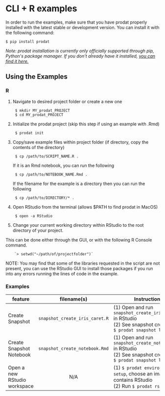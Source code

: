 # CLI + R examples

In order to run the examples, make sure that you have prodat properly installed with the latest 
stable or development version. You can install it with the following command:
```
$ pip install prodat
```
*Note: prodat installation is currently only officially supported through pip, Python's package manager. If you don't already have it installed, [you can find it here.](https://pip.pypa.io/en/stable/installing/)*

## Using the Examples
### R
1. Navigate to desired project folder or create a new one 

        $ mkdir MY_prodat_PROJECT
        $ cd MY_prodat_PROJECT
        
2. Initialize the prodat project (skip this step if using an example with .Rmd)

        $ prodat init

3. Copy/save example files within project folder (if directory, copy the contents of the directory)

        $ cp /path/to/SCRIPT_NAME.R .
        
   If it is an Rmd notebook, you can run the following
   
        $ cp /path/to/NOTEBOOK_NAME.Rmd .
        
   If the filename for the example is a directory then you can run the following
   
        $ cp /path/to/DIRECTORY/* .
        
4. Open RStudio from the terminal (allows $PATH to find prodat in MacOS)

        $ open -a RStudio
    
5. Change your current working directory within RStudio to the root directory of your project. 

This can be done either through the GUI, or with the following R Console command.

        `> setwd("~/path/of/projectfolder")`

NOTE: You may find that some of the libraries requested in the script are not present, you can use 
the RStudio GUI to install those packages if you run into any errors running the lines of code
in the example.   

### Examples

| feature  | filename(s) | Instructions |
| ------------- |:-------------:| -----|
| Create Snapshot | `snapshot_create_iris_caret.R`| (1) Open and run `snapshot_create_iris_caret.R` in RStudio <br> (2) See snapshot created with `$ prodat snapshot ls` |
| Create Snapshot Notebook | `snapshot_create_notebook.Rmd`| (1) Open and run `snapshot_create_notebook.Rmd` in RStudio <br> (2) See snapshot created with `$ prodat snapshot ls` |
| Open a new RStudio workspace | N/A | (1) `$ prodat environment setup`, choose an image that contains RStudio <br> (2) Run `$ prodat rstudio` |